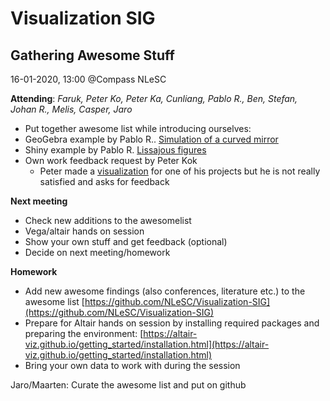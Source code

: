 <!----- Conversion time: 0.71 seconds.


Using this Markdown file:

1. Cut and paste this output into your source file.
2. See the notes and action items below regarding this conversion run.
3. Check the rendered output (headings, lists, code blocks, tables) for proper
   formatting and use a linkchecker before you publish this page.

Conversion notes:

* Docs to Markdown version 1.0β17
* Tue Jan 28 2020 04:25:54 GMT-0800 (PST)
* Source doc: https://docs.google.com/open?id=1qgwApwlSEtjWMxlLsKsKiIbR524xX6KkchK38U27-QE
----->



# Visualization SIG


## Gathering Awesome Stuff

16-01-2020, 13:00 @Compass NLeSC

**Attending**: _Faruk, Peter Ko, Peter Ka, Cunliang, Pablo R., Ben, Stefan, Johan R., Melis, Casper, Jaro_



*   Put together awesome list while introducing ourselves: 
*   GeoGebra example by Pablo R.. [Simulation of a curved mirror](https://www.geogebra.org/m/AvZE3XsV)
*   Shiny example by Pablo R. [Lissajous figures](https://pabrod.shinyapps.io/Lissajous/)
*   Own work feedback request by Peter Kok
    *   Peter made a [visualization](https://vega.github.io/editor/#/url/vega-lite/N4KABGBEAkDODGALApgWwIaQFxUQFzwAdYsB6UgN2QHN0A6agSz0QFcAjOxge1IRQyUa6ALQAbZskoAWOgCtY3AHaQANOCgB3RgBMW2MAHYADKfURIKRtXwHDAVjMbIO9Hkw5QECwDNuAJww8A2AoPABPQmQDSHhYCkgwAF9zb0hWfzEY-CISciZYPAZmNnZWWGR-eGU8ZCUi6tRSAGt-ZFrCUngARgAOADYATnh7eHZpaQAmSZ0AZknpfvYTaV7J5HQdEYHu0n90TVJ7dDX+udHpdnRke17Z7sHun17uycNu+En7Q2vB2bP4MhkOxZqQJJp4JANClnHh9kpYH5AgYANoaCDASA+RhiWr+AD6ISxjGQYh0MWqrARpICaigymQAHkfKjuqowJN2bMALrJGHeMCY7G4yqEzzE0nknBY-zcVB0yAM5moyAAYQAMgBJACiADkACoK1WMgCquoAytr1YyAEqQXlJfneTHwdBieCsMRuaLS1x4VioOiU6liAJgADUYAA5NGI2A-QG6MLouzIOhYDFk-jgxVQ-5IEkNNzUpAMP5miF0WFIj6oIRuIx6moq5A8NxuLjGIQDHDWMhoSW6tUdI3qJWBZAAB7jgVQbGSmJtL14RhUfF+lNViwRKIxACOrHQ9WYblX0SrTos4RnE-nZMzOOQ2e4VNztNSE53tcgSjljbdzazlA6CTowGaeFuaTUP4ug9v4faQYWAqXlA1R5jeaR3lKqEviG76Qa2NYxL+qD-lkF4flAsCMAAXrWXizhK97SrqAbsJUYDcD4YBBEgyAZpR25EdKB5Hiu7grlQULIZRkCwIg6C7hBQFMdhMpyoBjFfsRf5KABF7QiAhZAA) for one of his projects but he is not really satisfied and asks for feedback

**Next meeting**

*   Check new additions to the awesomelist
*   Vega/altair hands on session
*   Show your own stuff and get feedback (optional)
*   Decide on next meeting/homework

**Homework**

*   Add new awesome findings (also conferences, literature etc.) to the awesome list [https://github.com/NLeSC/Visualization-SIG](https://github.com/NLeSC/Visualization-SIG)
*   Prepare for Altair hands on session by installing required packages and preparing the environment: [https://altair-viz.github.io/getting_started/installation.html](https://altair-viz.github.io/getting_started/installation.html)
*   Bring your own data to work with during the session



Jaro/Maarten: Curate the awesome list and put on github


<!-- Docs to Markdown version 1.0β17 -->

